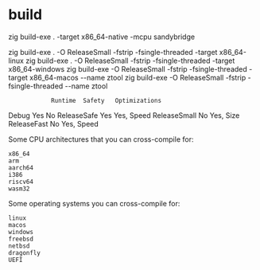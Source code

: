 # build

zig build-exe . -target x86_64-native -mcpu sandybridge

zig build-exe . -O ReleaseSmall -fstrip -fsingle-threaded -target x86_64-linux
zig build-exe . -O ReleaseSmall -fstrip -fsingle-threaded -target x86_64-windows
zig build-exe -O ReleaseSmall -fstrip -fsingle-threaded -target x86_64-macos --name ztool
zig build-exe -O ReleaseSmall -fstrip -fsingle-threaded --name ztool


	            Runtime  Safety	  Optimizations
Debug	        Yes	     No
ReleaseSafe	    Yes	     Yes,     Speed
ReleaseSmall	No	     Yes,     Size
ReleaseFast	    No	     Yes,     Speed

Some CPU architectures that you can cross-compile for:

    x86_64
    arm
    aarch64
    i386
    riscv64
    wasm32

Some operating systems you can cross-compile for:

    linux
    macos
    windows
    freebsd
    netbsd
    dragonfly
    UEFI